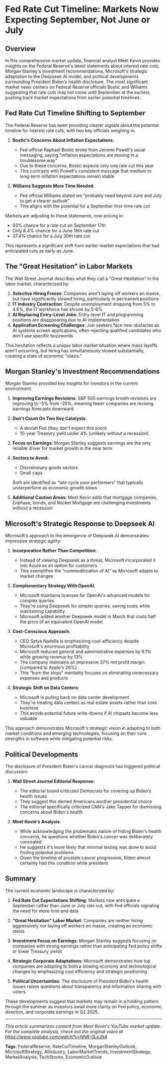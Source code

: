 # Fed Rate Cut Timeline: Markets Now Expecting September, Not June or July

## Overview

In this comprehensive market update, financial analyst Meet Kevin provides insights on the Federal Reserve's latest statements about interest rate cuts, Morgan Stanley's investment recommendations, Microsoft's strategic adaptation to the Deepseek AI model, and political developments surrounding President Biden's health disclosure. The most significant market news centers on Federal Reserve officials Bostic and Williams suggesting that rate cuts may not come until September at the earliest, pushing back market expectations from earlier potential timelines.

## Fed Rate Cut Timeline Shifting to September

The Federal Reserve has been providing clearer signals about the potential timeline for interest rate cuts, with two key officials weighing in:

1. **Bostic's Concerns About Inflation Expectations**: 
   - Fed official Raphael Bostic broke from Jerome Powell's usual messaging, saying "inflation expectations are moving in a troublesome way"
   - Due to these concerns, Bostic expects only one rate cut this year
   - This contrasts with Powell's consistent message that medium to long-term inflation expectations remain stable

2. **Williams Suggests More Time Needed**:
   - Fed official Williams stated we "probably need beyond June and July to get a clearer outlook"
   - This aligns with the potential for a September first-time rate cut

Markets are adjusting to these statements, now pricing in:
- 93% chance for a rate cut on September 17th
- Only 8.4% chance for a June 18th rate cut
- 37.4% chance for a July 30th rate cut

This represents a significant shift from earlier market expectations that had anticipated cuts as early as June.

## The "Great Hesitation" in Labor Markets

The Wall Street Journal describes what they call a "Great Hesitation" in the labor market, characterized by:

1. **Selective Hiring Freeze**: Companies aren't laying off workers en masse, but have significantly slowed hiring, particularly in permanent positions
2. **IT Industry Contraction**: Despite unemployment dropping from 5% to 4.6%, the IT workforce has shrunk by 5-6%
3. **AI Replacing Entry-Level Jobs**: Entry-level IT and programming positions are disappearing due to AI implementation
4. **Application Screening Challenges**: Job seekers face new obstacles as AI systems screen applications, often rejecting qualified candidates who don't use specific buzzwords

This hesitation reflects a unique labor market situation where mass layoffs aren't occurring, but hiring has simultaneously slowed substantially, creating a state of economic "stasis."

## Morgan Stanley's Investment Recommendations

Morgan Stanley provided key insights for investors in the current environment:

1. **Improving Earnings Revisions**: S&P 500 earnings breath revisions are improving to -5% from -25%, meaning fewer companies are revising earnings forecasts downward

2. **Don't Count On Two Key Catalysts**:
   - A dovish Fed (they don't expect this soon)
   - 10-year Treasury yield under 4% (unlikely without a recession)

3. **Focus on Earnings**: Morgan Stanley suggests earnings are the only reliable driver for market growth in the near term

4. **Sectors to Avoid**:
   - Discretionary goods sectors
   - Small caps
   
   Both are identified as "late cycle poor performers" that typically underperform as economic growth slows

5. **Additional Caution Areas**: Meet Kevin adds that mortgage companies, Enphase, bonds, and Rocket Mortgage are challenging investments without a recession

## Microsoft's Strategic Response to Deepseek AI

Microsoft's approach to the emergence of Deepseek AI demonstrates impressive strategic agility:

1. **Incorporation Rather Than Competition**:
   - Instead of viewing Deepseek as a threat, Microsoft incorporated it into Azure as an option for customers
   - This exemplifies the "commoditization of AI" as Microsoft adapts to market changes

2. **Complementary Strategy With OpenAI**:
   - Microsoft maintains licenses for OpenAI's advanced models for complex queries
   - They're using Deepseek for simpler queries, saving costs while maintaining capability
   - Microsoft added another Deepseek model in March that costs half the price of an equivalent OpenAI model

3. **Cost-Conscious Approach**:
   - CEO Satya Nadella is emphasizing cost-efficiency despite Microsoft's enormous profitability
   - Microsoft reduced general and administrative expenses by 9.1% while growing revenue by 13%
   - The company maintains an impressive 37% net profit margin (compared to Apple's 26%)
   - This "burn the ships" mentality focuses on eliminating unnecessary expenses and products

4. **Strategic Shift on Data Centers**:
   - Microsoft is pulling back on data center development
   - They're treating data centers as real estate assets rather than core business
   - This avoids potential future write-downs if AI chipsets become less valuable

This approach demonstrates Microsoft's strategic vision in adapting to both market conditions and emerging technologies, focusing on their core strengths in software while mitigating potential risks.

## Political Developments

The disclosure of President Biden's cancer diagnosis has triggered political discussion:

1. **Wall Street Journal Editorial Response**:
   - The editorial board criticized Democrats for covering up Biden's health issues
   - They suggest this denied Americans another presidential choice
   - The editorial specifically criticized CNN's Jake Tapper for dismissing concerns about Biden's health

2. **Meet Kevin's Analysis**:
   - While acknowledging the problematic nature of hiding Biden's health concerns, he questions whether Biden's cancer was deliberately concealed
   - He suggests it's more likely that minimal testing was done to avoid finding potential problems
   - Given the timeline of prostate cancer progression, Biden almost certainly had this condition while president

## Summary

The current economic landscape is characterized by:

1. **Fed Rate Cut Expectations Shifting**: Markets now anticipate a September rather than June or July rate cut, with Fed officials signaling the need for more time and data

2. **"Great Hesitation" Labor Market**: Companies are neither hiring aggressively nor laying off workers en masse, creating an economic stasis

3. **Investment Focus on Earnings**: Morgan Stanley suggests focusing on companies with strong earnings rather than anticipating Fed policy shifts or lower Treasury yields

4. **Strategic Corporate Adaptations**: Microsoft demonstrates how top companies are adapting to both a slowing economy and technological changes by emphasizing cost efficiency and strategic positioning

5. **Political Uncertainties**: The disclosure of President Biden's health issues raises questions about transparency and information sharing with voters

These developments suggest that markets may remain in a holding pattern through the summer as investors await more clarity on Fed policy, economic direction, and corporate earnings in Q2 2025.

---

*This article summarizes content from Meet Kevin's YouTube market update. For the complete analysis, check out the original video at https://www.youtube.com/watch?v=NNR-0LeJttA*

**Tags**: FederalReserve, RateCutTimeline, MorganStanleyOutlook, MicrosoftStrategy, AIIndustry, LaborMarketTrends, InvestmentStrategy, MarketAnalysis, TechStocks, EconomicOutlook